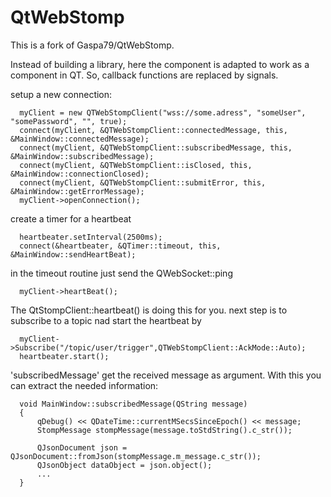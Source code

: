 # QtWebStomp
This is a fork of Gaspa79/QtWebStomp.

Instead of building a library, here the component is adapted to work as a component in QT.
So, callback functions are replaced by signals.

setup a new connection:

      myClient = new QTWebStompClient("wss://some.adress", "someUser", "somePassword", "", true);
      connect(myClient, &QTWebStompClient::connectedMessage, this, &MainWindow::connectedMessage);
      connect(myClient, &QTWebStompClient::subscribedMessage, this, &MainWindow::subscribedMessage);
      connect(myClient, &QTWebStompClient::isClosed, this, &MainWindow::connectionClosed);
      connect(myClient, &QTWebStompClient::submitError, this, &MainWindow::getErrorMessage);
      myClient->openConnection();
      
create a timer for a heartbeat

      heartbeater.setInterval(2500ms);
      connect(&heartbeater, &QTimer::timeout, this, &MainWindow::sendHeartBeat);
      
in the timeout routine just send the QWebSocket::ping

      myClient->heartBeat();
      
The QtStompClient::heartbeat() is doing this for you. 
next step is to subscribe to a topic nad start the heartbeat by

      myClient->Subscribe("/topic/user/trigger",QTWebStompClient::AckMode::Auto);
      heartbeater.start();
    
'subscribedMessage' get the received message as argument. With this you can extract the needed information:

      void MainWindow::subscribedMessage(QString message)
      {
          qDebug() << QDateTime::currentMSecsSinceEpoch() << message;
          StompMessage stompMessage(message.toStdString().c_str());

          QJsonDocument json = QJsonDocument::fromJson(stompMessage.m_message.c_str());
          QJsonObject dataObject = json.object();
          ...
      }
